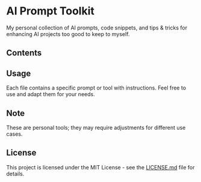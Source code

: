 # AI Prompt Toolkit

My personal collection of AI prompts, code snippets, and tips & tricks for enhancing AI projects too good to keep to myself.

## Contents

<!-- TOC START -->
<!-- TOC END -->

## Usage

Each file contains a specific prompt or tool with instructions. Feel free to use and adapt them for your needs.

## Note

These are personal tools; they may require adjustments for different use cases.

## License

This project is licensed under the MIT License - see the [LICENSE.md](LICENSE.md) file for details.

